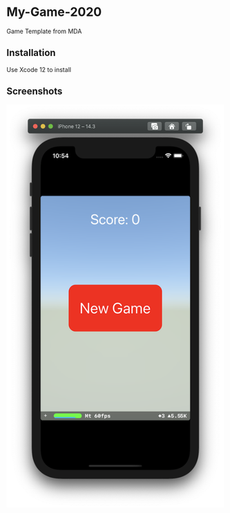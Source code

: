 # My-Game-2020
Game Template from MDA

## Installation

Use Xcode 12 to install

## Screenshots
![One plane](https://github.com/olegsugatov/My-Game-2020/blob/main/My%20Game/Screenshots/screenshot01.png)
